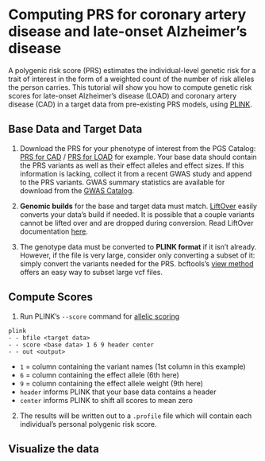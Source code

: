 # Computing PRS for coronary artery disease and late-onset Alzheimer’s disease 
A polygenic risk score (PRS) estimates the individual-level genetic risk for a trait of interest in the form of a weighted count of the number of risk alleles the person carries. This tutorial will show you how to compute genetic risk scores for late-onset Alzheimer’s disease (LOAD) and coronary artery disease (CAD) in a target data from pre-existing PRS models, using [PLINK](https://www.cog-genomics.org/plink/2.0/). 

## Base Data and Target Data
1.	Download the PRS for your phenotype of interest from the PGS Catalog: 
[PRS for CAD](https://www.pgscatalog.org/score/PGS000018/) / [PRS for LOAD](https://www.pgscatalog.org/score/PGS000334/) for example.
Your base data should contain the PRS variants as well as their effect alleles and effect sizes. If this information is lacking, collect it from a recent GWAS study and append to the PRS variants. GWAS summary statistics are available for download from the [GWAS Catalog](https://www.ebi.ac.uk/gwas/home).
 
2.	**Genomic builds** for the base and target data must match. [LiftOver](https://genome.ucsc.edu/cgi-bin/hgLiftOver/) easily converts your data’s build if needed. It is possible that a couple variants cannot be lifted over and are dropped during conversion. Read LiftOver documentation [here](https://genome.sph.umich.edu/wiki/LiftOver/). 

3.	The genotype data must be converted to **PLINK format** if it isn’t already. However, if the file is very large, consider only converting a subset of it: simply convert the variants needed for the PRS. bcftools’s [view method](http://samtools.github.io/bcftools/bcftools.html#view) offers an easy way to subset large vcf files. 

## Compute Scores
1.	Run PLINK’s `--score` command for [allelic scoring](https://www.cog-genomics.org/plink/1.9/score)
```
plink 
- - bfile <target data>        
- - score <base data> 1 6 9 header center         
- - out <output>
```
- `1` = column containing the variant names (1st column in this example)
- `6` = column containing the effect allele (6th here)
- `9` = column containing the effect allele weight (9th here)
- `header` informs PLINK that your base data contains a header
- `center` informs PLINK to shift all scores to mean zero

2.	The results will be written out to a `.profile` file which will contain each individual’s personal polygenic risk score. 

## Visualize the data
